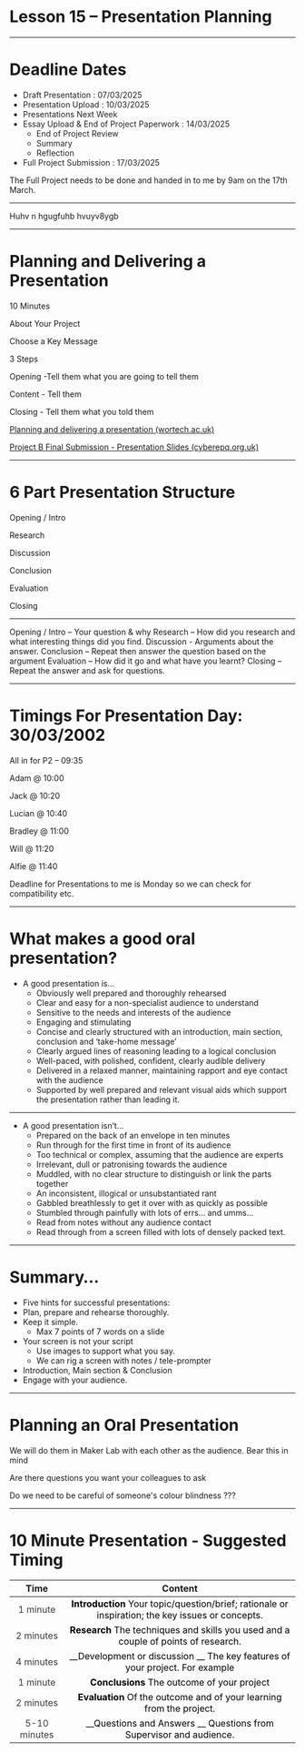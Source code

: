 # Lesson 15 – Presentation Planning


---


# Deadline Dates



* <span style="color:#242424">Draft Presentation : 07/03/2025</span>
* <span style="color:#242424">Presentation Upload : 10/03/2025</span>
* <span style="color:#242424">Presentations Next Week</span>
* <span style="color:#242424">Essay Upload & End of Project Paperwork : 14/03/2025</span>
  * <span style="color:#242424">End of Project Review </span>
  * <span style="color:#242424">Summary</span>
  * <span style="color:#242424">Reflection</span>
* <span style="color:#242424">Full Project Submission : 17/03/2025</span>


The Full Project needs to be done and handed in to me by 9am on the 17th March\.

---

Huhv n hgugfuhb  hvuyv8ygb


---


# Planning and Delivering a Presentation

10 Minutes

About Your Project

Choose a Key Message

3 Steps

Opening \-Tell them what you are going to tell them

Content \- Tell them

Closing \- Tell them what you told them

[Planning and delivering a presentation \(wortech\.ac\.uk\)](http://content.wortech.ac.uk/cyberepq/topic09/session04/story_html5.html)

[Project B Final Submission \- Presentation Slides \(cyberepq\.org\.uk\)](https://study.cyberepq.org.uk/pluginfile.php/143446/mod_label/intro/Exemplar%20PowerPoint%20Presentation%201%202018%20-%202019.pdf)


---


# 6 Part Presentation Structure

Opening / Intro

Research

Discussion

Conclusion

Evaluation

Closing

---

Opening / Intro – Your question & why
Research – How did you research and what interesting things did you find. 
Discussion - Arguments about the answer.
Conclusion – Repeat then answer the question based on the argument
Evaluation – How did it go and what have you learnt?
Closing – Repeat the answer and ask for questions.


---


# Timings For Presentation Day: 30/03/2002

All in for P2 – 09:35

Adam		@ 10:00

Jack 		@ 10:20

Lucian		@ 10:40

Bradley	@ 11:00

Will 		@ 11:20

Alfie 		@ 11:40

Deadline for Presentations to me is Monday so we can check for compatibility etc\.


---


# What makes a good oral presentation?



* A good presentation is\.\.\.
  * Obviously well prepared and thoroughly rehearsed
  * Clear and easy for a non\-specialist audience to understand
  * Sensitive to the needs and interests of the audience
  * Engaging and stimulating
  * Concise and clearly structured with an introduction\, main section\, conclusion and ‘take\-home message’
  * Clearly argued lines of reasoning leading to a logical conclusion
  * Well\-paced\, with polished\, confident\, clearly audible delivery
  * Delivered in a relaxed manner\, maintaining rapport and eye contact with the audience
  * Supported by well prepared and relevant visual aids which support the presentation rather than leading it\.

---






* A good presentation isn’t\.\.\.
  * Prepared on the back of an envelope in ten minutes
  * Run through for the first time in front of its audience
  * Too technical or complex\, assuming that the audience are experts
  * Irrelevant\, dull or patronising towards the audience
  * Muddled\, with no clear structure to distinguish or link the parts together
  * An inconsistent\, illogical or unsubstantiated rant
  * Gabbled breathlessly to get it over with as quickly as possible
  * Stumbled through painfully with lots of errs\.\.\. and umms\.\.\.
  * Read from notes without any audience contact
  * Read through from a screen filled with lots of densely packed text\.

---




# Summary…



  * Five hints for successful presentations:
  * Plan\, prepare and rehearse thoroughly\.
  * Keep it simple\.
    * Max 7 points of 7 words on a slide
  * Your screen is not your script
    * Use images to support what you say\.
    * We can rig a screen with notes / tele\-prompter
  * Introduction\, Main section & Conclusion
  * Engage with your audience\.

---




# Planning an Oral Presentation

We will do them in Maker Lab with each other as the audience\. Bear this in mind

Are there questions you want your colleagues to ask

Do we need to be careful of someone's colour blindness ???


---


# 10 Minute Presentation - Suggested Timing

| Time | Content |
| :-: | :-: |
| <span style="color:#3b3b3b">1 minute</span> | <span style="color:#000000"> __Introduction__ </span>  <span style="color:#000000"> Your topic/question/brief; rationale or inspiration; the key issues or concepts\. </span> |
| <span style="color:#3b3b3b">2 minutes</span> | <span style="color:#000000"> __Research__ </span>  <span style="color:#000000"> The techniques and skills you used and a couple of points of research\. </span> |
| <span style="color:#3b3b3b">4 minutes</span> | <span style="color:#000000"> __Development or discussion __ </span>  <span style="color:#000000">The key features of your project\. For example</span> |
| <span style="color:#3b3b3b">1 minute</span> | <span style="color:#000000"> __Conclusions__ </span>  <span style="color:#000000"> The outcome of your project</span> |
| <span style="color:#3b3b3b">2 minutes</span> | <span style="color:#000000"> __Evaluation__ </span>  <span style="color:#000000"> Of the outcome and of your learning from the project\. </span> |
| <span style="color:#3b3b3b">5\-10 minutes</span> | <span style="color:#000000"> __Questions and Answers __ </span>  <span style="color:#000000">Questions from Supervisor and audience\.</span> |

